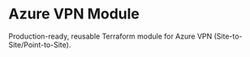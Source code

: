 # Azure VPN Module

Production-ready, reusable Terraform module for Azure VPN (Site-to-Site/Point-to-Site).
